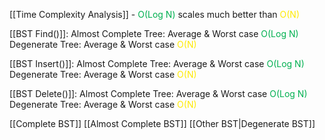 [[Time Complexity Analysis]] - <span style="color:#00b050">O(Log N)</span> scales much better than <span style="color:#ffea00">O(N)</span>

[[BST Find()]]: 
Almost Complete Tree: Average & Worst case <span style="color:#00b050">O(Log N)</span>
Degenerate Tree: Average & Worst case <span style="color:#ffea00">O(N)</span>

[[BST Insert()]]:
Almost Complete Tree: Average & Worst case <span style="color:#00b050">O(Log N)</span>
Degenerate Tree: Average & Worst case <span style="color:#ffea00">O(N)</span>

[[BST Delete()]]: 
Almost Complete Tree: Average & Worst case <span style="color:#00b050">O(Log N)</span>
Degenerate Tree: Average & Worst case <span style="color:#ffea00">O(N</span><span style="color:#ffea00">)</span>  

[[Complete BST]]
[[Almost Complete BST]]
[[Other BST|Degenerate BST]]